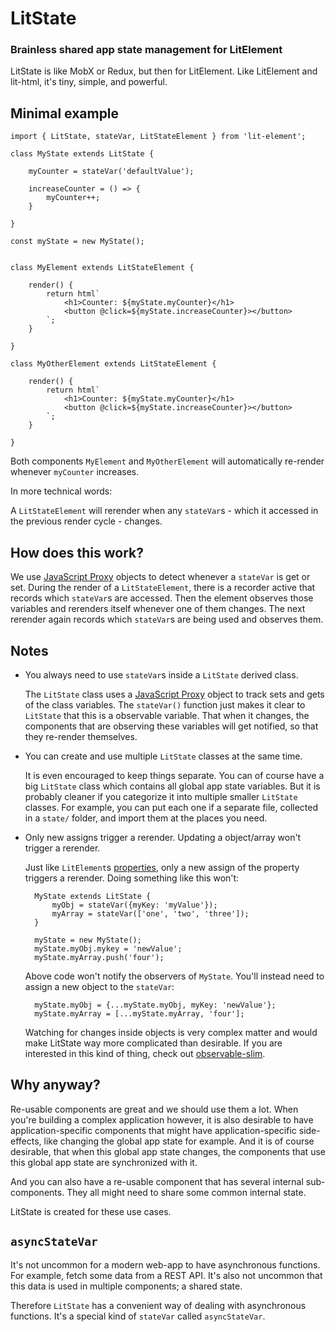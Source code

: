 # LitState

### Brainless shared app state management for LitElement

LitState is like MobX or Redux, but then for LitElement. Like LitElement and
lit-html, it's tiny, simple, and powerful.


## Minimal example

    import { LitState, stateVar, LitStateElement } from 'lit-element';

    class MyState extends LitState {

        myCounter = stateVar('defaultValue');

        increaseCounter = () => {
            myCounter++;
        }

    }

    const myState = new MyState();


    class MyElement extends LitStateElement {

        render() {
            return html`
                <h1>Counter: ${myState.myCounter}</h1>
                <button @click=${myState.increaseCounter}></button>
            `;
        }

    }

    class MyOtherElement extends LitStateElement {

        render() {
            return html`
                <h1>Counter: ${myState.myCounter}</h1>
                <button @click=${myState.increaseCounter}></button>
            `;
        }

    }


Both components `MyElement` and `MyOtherElement` will automatically re-render
whenever `myCounter` increases.

In more technical words:

A `LitStateElement` will rerender when any `stateVar`s - which it accessed in
the previous render cycle - changes.


## How does this work?

We use [JavaScript Proxy](https://developer.mozilla.org/en-US/docs/Web/JavaScript/Reference/Global_Objects/Proxy)
objects to detect whenever a `stateVar` is get or set. During the render of a
`LitStateElement`, there is a recorder active that records which `stateVar`s
are accessed. Then the element observes those variables and rerenders itself
whenever one of them changes. The next rerender again records which `stateVar`s
are being used and observes them.


## Notes

- You always need to use `stateVar`s inside a `LitState` derived class.

    The `LitState` class uses a [JavaScript Proxy](https://developer.mozilla.org/en-US/docs/Web/JavaScript/Reference/Global_Objects/Proxy)
    object to track sets and gets of the class variables. The `stateVar()`
    function just makes it clear to `LitState` that this is a observable
    variable. That when it changes, the components that are observing these
    variables will get notified, so that they re-render themselves.

- You can create and use multiple `LitState` classes at the same time.

    It is even encouraged to keep things separate. You can of course have a big
    `LitState` class which contains all global app state variables. But it is
    probably cleaner if you categorize it into multiple smaller `LitState`
    classes. For example, you can put each one if a separate file, collected in
    a `state/` folder, and import them at the places you need.

- Only new assigns trigger a rerender. Updating a object/array won't trigger a rerender.

    Just like `LitElement`s
    [properties](https://lit-element.polymer-project.org/guide/properties),
    only a new assign of the property triggers a rerender. Doing something like
    this won't:

        MyState extends LitState {
            myObj = stateVar({myKey: 'myValue'});
            myArray = stateVar(['one', 'two', 'three']);
        }

        myState = new MyState();
        myState.myObj.mykey = 'newValue';
        myState.myArray.push('four');

    Above code won't notify the observers of `MyState`. You'll instead need to
    assign a new object to the `stateVar`:

        myState.myObj = {...myState.myObj, myKey: 'newValue'};
        myState.myArray = [...myState.myArray, 'four'];

    Watching for changes inside objects is very complex matter and would make
    LitState way more complicated than desirable. If you are interested in this
    kind of thing, check out
    [observable-slim](https://github.com/ElliotNB/observable-slim).


## Why anyway?

Re-usable components are great and we should use them a lot. When you're
building a complex application however, it is also desirable to have
application-specific components that might have application-specific
side-effects, like changing the global app state for example. And it is of
course desirable, that when this global app state changes, the components that
use this global app state are synchronized with it.

And you can also have a re-usable component that has several internal
sub-components. They all might need to share some common internal state.

LitState is created for these use cases.


## `asyncStateVar`

It's not uncommon for a modern web-app to have asynchronous functions. For
example, fetch some data from a REST API. It's also not uncommon that this data
is used in multiple components; a shared state.

Therefore `LitState` has a convenient way of dealing with asynchronous
functions. It's a special kind of `stateVar` called `asyncStateVar`.

